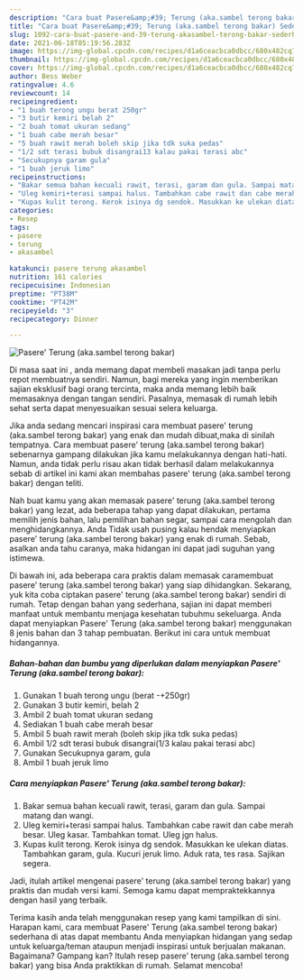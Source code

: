 ```yaml
---
description: "Cara buat Pasere&amp;#39; Terung (aka.sambel terong bakar) Sederhana Untuk Jualan"
title: "Cara buat Pasere&amp;#39; Terung (aka.sambel terong bakar) Sederhana Untuk Jualan"
slug: 1092-cara-buat-pasere-and-39-terung-akasambel-terong-bakar-sederhana-untuk-jualan
date: 2021-06-18T05:19:56.283Z
image: https://img-global.cpcdn.com/recipes/d1a6ceacbca0dbcc/680x482cq70/pasere-terung-akasambel-terong-bakar-foto-resep-utama.jpg
thumbnail: https://img-global.cpcdn.com/recipes/d1a6ceacbca0dbcc/680x482cq70/pasere-terung-akasambel-terong-bakar-foto-resep-utama.jpg
cover: https://img-global.cpcdn.com/recipes/d1a6ceacbca0dbcc/680x482cq70/pasere-terung-akasambel-terong-bakar-foto-resep-utama.jpg
author: Bess Weber
ratingvalue: 4.6
reviewcount: 14
recipeingredient:
- "1 buah terong ungu berat 250gr"
- "3 butir kemiri belah 2"
- "2 buah tomat ukuran sedang"
- "1 buah cabe merah besar"
- "5 buah rawit merah boleh skip jika tdk suka pedas"
- "1/2 sdt terasi bubuk disangrai13 kalau pakai terasi abc"
- "Secukupnya garam gula"
- "1 buah jeruk limo"
recipeinstructions:
- "Bakar semua bahan kecuali rawit, terasi, garam dan gula. Sampai matang dan wangi."
- "Uleg kemiri+terasi sampai halus. Tambahkan cabe rawit dan cabe merah besar. Uleg kasar. Tambahkan tomat. Uleg jgn halus."
- "Kupas kulit terong. Kerok isinya dg sendok. Masukkan ke ulekan diatas. Tambahkan garam, gula. Kucuri jeruk limo. Aduk rata, tes rasa. Sajikan segera."
categories:
- Resep
tags:
- pasere
- terung
- akasambel

katakunci: pasere terung akasambel 
nutrition: 161 calories
recipecuisine: Indonesian
preptime: "PT38M"
cooktime: "PT42M"
recipeyield: "3"
recipecategory: Dinner

---
```



![Pasere&#39; Terung (aka.sambel terong bakar)](https://img-global.cpcdn.com/recipes/d1a6ceacbca0dbcc/680x482cq70/pasere-terung-akasambel-terong-bakar-foto-resep-utama.jpg)

Di masa  saat ini , anda memang dapat membeli masakan jadi tanpa perlu repot membuatnya sendiri. Namun, bagi mereka yang ingin memberikan sajian eksklusif bagi orang tercinta, maka anda memang lebih baik memasaknya dengan tangan sendiri. Pasalnya, memasak di rumah lebih sehat serta dapat menyesuaikan sesuai selera keluarga.

Jika anda sedang mencari inspirasi cara membuat pasere&#39; terung (aka.sambel terong bakar) yang enak dan mudah dibuat,maka di sinilah tempatnya. Cara membuat pasere&#39; terung (aka.sambel terong bakar)  sebenarnya gampang dilakukan jika kamu melakukannya dengan hati-hati. Namun, anda tidak perlu risau akan tidak berhasil dalam melakukannya 
sebab di artikel ini kami akan membahas pasere&#39; terung (aka.sambel terong bakar) dengan teliti.  



Nah buat kamu yang akan memasak pasere&#39; terung (aka.sambel terong bakar) yang lezat, ada beberapa tahap yang dapat dilakukan, pertama memilih jenis bahan, lalu pemilihan bahan segar, sampai cara mengolah dan menghidangkannya. Anda Tidak usah pusing kalau hendak menyiapkan pasere&#39; terung (aka.sambel terong bakar) yang enak di rumah. Sebab, asalkan anda  tahu caranya, maka hidangan ini dapat jadi suguhan yang istimewa.

Di bawah ini, ada beberapa cara praktis  dalam memasak caramembuat pasere&#39; terung (aka.sambel terong bakar) yang siap dihidangkan. Sekarang, yuk kita coba ciptakan pasere&#39; terung (aka.sambel terong bakar) sendiri di rumah. Tetap dengan bahan yang sederhana, sajian ini dapat memberi manfaat untuk membantu menjaga kesehatan tubuhmu sekeluarga. Anda dapat menyiapkan Pasere&#39; Terung (aka.sambel terong bakar) menggunakan 8 jenis bahan dan 3 tahap pembuatan. Berikut ini cara untuk membuat hidangannya.

<!--inarticleads1-->

##### Bahan-bahan dan bumbu yang diperlukan dalam menyiapkan Pasere&#39; Terung (aka.sambel terong bakar):

1. Gunakan 1 buah terong ungu (berat -+250gr)
1. Gunakan 3 butir kemiri, belah 2
1. Ambil 2 buah tomat ukuran sedang
1. Sediakan 1 buah cabe merah besar
1. Ambil 5 buah rawit merah (boleh skip jika tdk suka pedas)
1. Ambil 1/2 sdt terasi bubuk disangrai(1/3 kalau pakai terasi abc)
1. Gunakan Secukupnya garam, gula
1. Ambil 1 buah jeruk limo




<!--inarticleads2-->

##### Cara menyiapkan Pasere&#39; Terung (aka.sambel terong bakar):

1. Bakar semua bahan kecuali rawit, terasi, garam dan gula. Sampai matang dan wangi.
1. Uleg kemiri+terasi sampai halus. Tambahkan cabe rawit dan cabe merah besar. Uleg kasar. Tambahkan tomat. Uleg jgn halus.
1. Kupas kulit terong. Kerok isinya dg sendok. Masukkan ke ulekan diatas. Tambahkan garam, gula. Kucuri jeruk limo. Aduk rata, tes rasa. Sajikan segera.




Jadi, itulah artikel mengenai  pasere&#39; terung (aka.sambel terong bakar)  yang praktis dan mudah versi kami. Semoga kamu dapat mempraktekkannya dengan hasil yang terbaik. 

Terima kasih anda telah menggunakan resep yang kami tampilkan di sini. Harapan kami, cara membuat  Pasere&#39; Terung (aka.sambel terong bakar) sederhana di atas dapat membantu Anda menyiapkan hidangan yang sedap untuk keluarga/teman ataupun menjadi inspirasi untuk berjualan makanan. Bagaimana? Gampang kan? Itulah resep pasere&#39; terung (aka.sambel terong bakar) yang bisa Anda praktikkan di rumah. Selamat mencoba!

